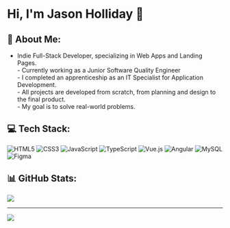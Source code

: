 # Hi, I'm Jason Holliday 👋

## 💫 About Me:
- Indie Full-Stack Developer, specializing in Web Apps and Landing Pages.<br>- Currently working as a Junior Software Quality Engineer<br>-  I completed an apprenticeship as an IT Specialist for Application Development.<br>- All projects are developed from scratch, from planning and design to the final product.<br>- My goal is to solve real-world problems.<br>


## 💻 Tech Stack:
![HTML5](https://img.shields.io/badge/html5-%23E34F26.svg?style=for-the-badge&logo=html5&logoColor=white) ![CSS3](https://img.shields.io/badge/css3-%231572B6.svg?style=for-the-badge&logo=css3&logoColor=white) ![JavaScript](https://img.shields.io/badge/javascript-%23323330.svg?style=for-the-badge&logo=javascript&logoColor=%23F7DF1E) ![TypeScript](https://img.shields.io/badge/typescript-%23007ACC.svg?style=for-the-badge&logo=typescript&logoColor=white) ![Vue.js](https://img.shields.io/badge/vue.js-%2335495e.svg?style=for-the-badge&logo=vuedotjs&logoColor=%234FC08D) ![Angular](https://img.shields.io/badge/angular-%23DD0031.svg?style=for-the-badge&logo=angular&logoColor=white) ![MySQL](https://img.shields.io/badge/mysql-4479A1.svg?style=for-the-badge&logo=mysql&logoColor=white) ![Figma](https://img.shields.io/badge/figma-%23F24E1E.svg?style=for-the-badge&logo=figma&logoColor=white)
## 📊 GitHub Stats:
![](https://github-readme-stats.vercel.app/api?username=Jason-Holliday&theme=dark&hide_border=false&include_all_commits=false&count_private=false)<br/>


---
[![](https://visitcount.itsvg.in/api?id=Jason-Holliday&icon=0&color=0)](https://visitcount.itsvg.in)

<!-- Proudly created with GPRM ( https://gprm.itsvg.in ) -->
